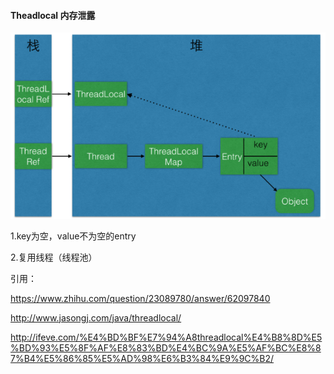 



#### Theadlocal 内存泄露

![1549787006694](assets/1549787006694.png)



1.key为空，value不为空的entry





2.复用线程（线程池）











引用：

https://www.zhihu.com/question/23089780/answer/62097840

http://www.jasongj.com/java/threadlocal/

http://ifeve.com/%E4%BD%BF%E7%94%A8threadlocal%E4%B8%8D%E5%BD%93%E5%8F%AF%E8%83%BD%E4%BC%9A%E5%AF%BC%E8%87%B4%E5%86%85%E5%AD%98%E6%B3%84%E9%9C%B2/

